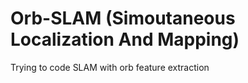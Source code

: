 # Orb-SLAM (Simoutaneous Localization And Mapping) 

Trying to code SLAM with orb feature extraction
